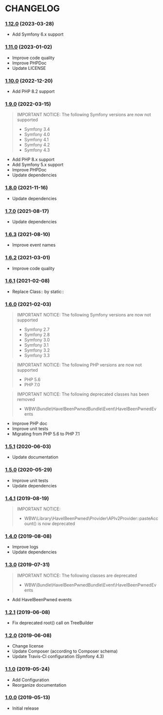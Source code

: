 CHANGELOG
=========

### [1.12.0](https://github.com/webeweb/haveibeenpwned-bundle/tree/v1.12.0) (2023-03-28)

- Add Symfony 6.x support

### [1.11.0](https://github.com/webeweb/haveibeenpwned-bundle/tree/v1.11.0) (2023-01-02)

- Improve code quality
- Improve PHPDoc
- Update LICENSE

### [1.10.0](https://github.com/webeweb/haveibeenpwned-bundle/tree/v1.10.0) (2022-12-20)

- Add PHP 8.2 support

### [1.9.0](https://github.com/webeweb/haveibeenpwned-bundle/tree/v1.9.0) (2022-03-15)

> IMPORTANT NOTICE: The following Symfony versions are now not supported
> - Symfony 3.4
> - Symfony 4.0
> - Symfony 4.1
> - Symfony 4.2
> - Symfony 4.3

- Add PHP 8.x support
- Add Symfony 5.x support
- Improve PHPDoc
- Update dependencies

### [1.8.0](https://github.com/webeweb/haveibeenpwned-bundle/tree/v1.8.0) (2021-11-16)

- Update dependencies

### [1.7.0](https://github.com/webeweb/haveibeenpwned-bundle/tree/v1.7.0) (2021-08-17)

- Update dependencies

### [1.6.3](https://github.com/webeweb/haveibeenpwned-bundle/tree/v1.6.3) (2021-08-10)

- Improve event names

### [1.6.2](https://github.com/webeweb/haveibeenpwned-bundle/tree/v1.6.2) (2021-03-01)

- Improve code quality

### [1.6.1](https://github.com/webeweb/haveibeenpwned-bundle/tree/v1.6.1) (2021-02-08)

- Replace Class:: by static::

### [1.6.0](https://github.com/webeweb/haveibeenpwned-bundle/tree/v1.6.0) (2021-02-03)

> IMPORTANT NOTICE: The following Symfony versions are now not supported
> - Symfony 2.7
> - Symfony 2.8
> - Symfony 3.0
> - Symfony 3.1
> - Symfony 3.2
> - Symfony 3.3

> IMPORTANT NOTICE: The following PHP versions are now not supported
> - PHP 5.6
> - PHP 7.0

> IMPORTANT NOTICE: The following deprecated classes has been removed
> - WBW\Bundle\HaveIBeenPwnedBundle\Event\HaveIBeenPwnedEvents

- Improve PHP doc
- Improve unit tests
- Migrating from PHP 5.6 to PHP 7.1

### [1.5.1](https://github.com/webeweb/haveibeenpwned-bundle/tree/v1.5.1) (2020-06-03)

- Update documentation

### [1.5.0](https://github.com/webeweb/haveibeenpwned-bundle/tree/v1.5.0) (2020-05-29)

- Improve unit tests
- Update dependencies

### [1.4.1](https://github.com/webeweb/haveibeenpwned-bundle/tree/v1.4.1) (2019-08-19)

> IMPORTANT NOTICE:
>
> - WBW\Library\HaveIBeenPwned\Provider\APIv2Provider::pasteAccount() is now deprecated

### [1.4.0](https://github.com/webeweb/haveibeenpwned-bundle/tree/v1.4.0) (2019-08-08)

- Improve logs
- Update dependencies

### [1.3.0](https://github.com/webeweb/haveibeenpwned-bundle/tree/v1.3.0) (2019-07-31)

> IMPORTANT NOTICE: The following classes are deprecated
>
> - WBW\Bundle\HaveIBeenPwnedBundle\Event\HaveIBeenPwnedEvents

- Add HaveIBeenPwned events

### [1.2.1](https://github.com/webeweb/haveibeenpwned-bundle/tree/v1.2.1) (2019-06-08)

- Fix deprecated root() call on TreeBuilder

### [1.2.0](https://github.com/webeweb/haveibeenpwned-bundle/tree/v1.2.0) (2019-06-08)

- Change license
- Update Composer (according to Composer schema)
- Update Travis-CI configuration (Symfony 4.3)

### [1.1.0](https://github.com/webeweb/haveibeenpwned-bundle/tree/v1.1.0) (2019-05-24)

- Add Configuration
- Reorganize documentation

### [1.0.0](https://github.com/webeweb/haveibeenpwned-bundle/tree/v1.0.0) (2019-05-13)

- Initial release
